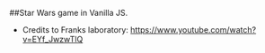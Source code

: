 ##Star Wars game in Vanilla JS.

- Credits to Franks laboratory: https://www.youtube.com/watch?v=EYf_JwzwTlQ